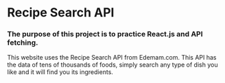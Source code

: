 # Recipe Search API
### The purpose of this project is to practice React.js and API fetching.

This website uses the Recipe Search API from Edemam.com. This API has the data of tens of thousands of foods, simply search any type of dish you like and it will find you its ingredients.
